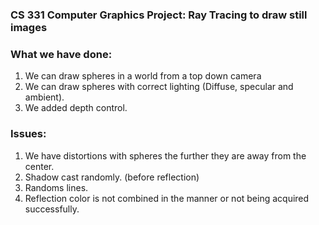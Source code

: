 ### CS 331 Computer Graphics Project: Ray Tracing to draw still images

### What we have done:
1. We can draw spheres in a world from a top down camera
2. We can draw spheres with correct lighting (Diffuse, specular and ambient).
3. We added depth control.

### Issues:
1. We have distortions with spheres the further they are away from the center.
2. Shadow cast randomly. (before reflection)
3. Randoms lines.
4. Reflection color is not combined in the manner or not being acquired successfully.  